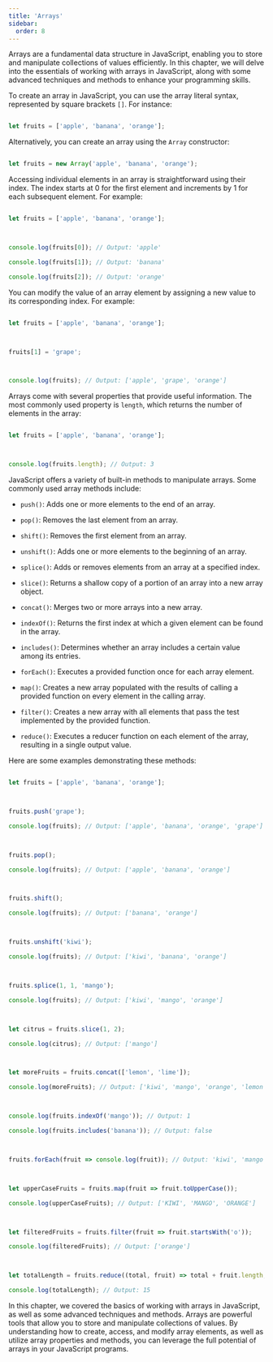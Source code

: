 ```yaml
---
title: 'Arrays'
sidebar:
  order: 8
---
```


 

Arrays are a fundamental data structure in JavaScript, enabling you to store and manipulate collections of values efficiently. In this chapter, we will delve into the essentials of working with arrays in JavaScript, along with some advanced techniques and methods to enhance your programming skills.





To create an array in JavaScript, you can use the array literal syntax, represented by square brackets `[]`. For instance:



```javascript

let fruits = ['apple', 'banana', 'orange'];

```



Alternatively, you can create an array using the `Array` constructor:



```javascript

let fruits = new Array('apple', 'banana', 'orange');

```





Accessing individual elements in an array is straightforward using their index. The index starts at 0 for the first element and increments by 1 for each subsequent element. For example:



```javascript

let fruits = ['apple', 'banana', 'orange'];



console.log(fruits[0]); // Output: 'apple'

console.log(fruits[1]); // Output: 'banana'

console.log(fruits[2]); // Output: 'orange'

```





You can modify the value of an array element by assigning a new value to its corresponding index. For example:



```javascript

let fruits = ['apple', 'banana', 'orange'];



fruits[1] = 'grape';



console.log(fruits); // Output: ['apple', 'grape', 'orange']

```





Arrays come with several properties that provide useful information. The most commonly used property is `length`, which returns the number of elements in the array:



```javascript

let fruits = ['apple', 'banana', 'orange'];



console.log(fruits.length); // Output: 3

```





JavaScript offers a variety of built-in methods to manipulate arrays. Some commonly used array methods include:



- `push()`: Adds one or more elements to the end of an array.

- `pop()`: Removes the last element from an array.

- `shift()`: Removes the first element from an array.

- `unshift()`: Adds one or more elements to the beginning of an array.

- `splice()`: Adds or removes elements from an array at a specified index.

- `slice()`: Returns a shallow copy of a portion of an array into a new array object.

- `concat()`: Merges two or more arrays into a new array.

- `indexOf()`: Returns the first index at which a given element can be found in the array.

- `includes()`: Determines whether an array includes a certain value among its entries.

- `forEach()`: Executes a provided function once for each array element.

- `map()`: Creates a new array populated with the results of calling a provided function on every element in the calling array.

- `filter()`: Creates a new array with all elements that pass the test implemented by the provided function.

- `reduce()`: Executes a reducer function on each element of the array, resulting in a single output value.



Here are some examples demonstrating these methods:



```javascript

let fruits = ['apple', 'banana', 'orange'];



fruits.push('grape');

console.log(fruits); // Output: ['apple', 'banana', 'orange', 'grape']



fruits.pop();

console.log(fruits); // Output: ['apple', 'banana', 'orange']



fruits.shift();

console.log(fruits); // Output: ['banana', 'orange']



fruits.unshift('kiwi');

console.log(fruits); // Output: ['kiwi', 'banana', 'orange']



fruits.splice(1, 1, 'mango');

console.log(fruits); // Output: ['kiwi', 'mango', 'orange']



let citrus = fruits.slice(1, 2);

console.log(citrus); // Output: ['mango']



let moreFruits = fruits.concat(['lemon', 'lime']);

console.log(moreFruits); // Output: ['kiwi', 'mango', 'orange', 'lemon', 'lime']



console.log(fruits.indexOf('mango')); // Output: 1

console.log(fruits.includes('banana')); // Output: false



fruits.forEach(fruit => console.log(fruit)); // Output: 'kiwi', 'mango', 'orange'



let upperCaseFruits = fruits.map(fruit => fruit.toUpperCase());

console.log(upperCaseFruits); // Output: ['KIWI', 'MANGO', 'ORANGE']



let filteredFruits = fruits.filter(fruit => fruit.startsWith('o'));

console.log(filteredFruits); // Output: ['orange']



let totalLength = fruits.reduce((total, fruit) => total + fruit.length, 0);

console.log(totalLength); // Output: 15

```





In this chapter, we covered the basics of working with arrays in JavaScript, as well as some advanced techniques and methods. Arrays are powerful tools that allow you to store and manipulate collections of values. By understanding how to create, access, and modify array elements, as well as utilize array properties and methods, you can leverage the full potential of arrays in your JavaScript programs.

